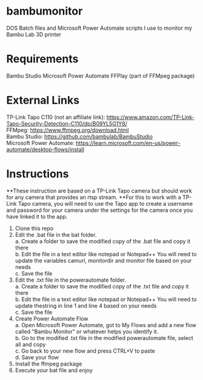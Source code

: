 # bambumonitor
DOS Batch files and Microsoft Power Automate scripts I use to monitor my Bambu Lab 3D printer

# Requirements
Bambu Studio
Microsoft Power Automate
FFPlay (part of FFMpeg package)

# External Links
TP-Link Tapo C110 (not an affiliate link): https://www.amazon.com/TP-Link-Tapo-Security-Detection-C110/dp/B09YL5G1Y8/  
FFMpeg: https://www.ffmpeg.org/download.html  
Bambu Studio: https://github.com/bambulab/BambuStudio  
Microsoft Power Automate: https://learn.microsoft.com/en-us/power-automate/desktop-flows/install  


# Instructions
**These instruction are based on a TP-Link Tapo camera but should work for any camera that provides an rtsp stream.
**For this to work with a TP-Link Tapo camera, you will need to use the Tapo app to create a username and password for your camera under the settings for the camera once you have linked it to the app.

1. Clone this repo  
2. Edit the .bat file in the bat folder.  
   a. Create a folder to save the modified copy of the .bat file and copy it there  
   b. Edit the file in a text editor like notepad or Notepad++ You will need to update the variables camurl, monitordir and monitor file based on your needs  
   c. Save the file  
3. Edit the .txt file in the powerautomate folder.  
   a. Create a folder to save the modified copy of the .txt file and copy it there  
   b. Edit the file in a text editor like notepad or Notepad++ You will need to update thestring in line 1 and line 4 based on your needs  
   c. Save the file  
4. Create Power Automate Flow  
   a. Open Microsoft Power Automate, got to My Flows and add a new flow called "Bambu Monitor" or whatever helps you identify it.  
   b. Go to the modified .txt file in the modified powerautomate file, select all and copy  
   c. Go back to your new flow and press CTRL+V to paste  
   d. Save your flow  
5. Install the ffmpeg package  
6. Execute your bat file and enjoy  
